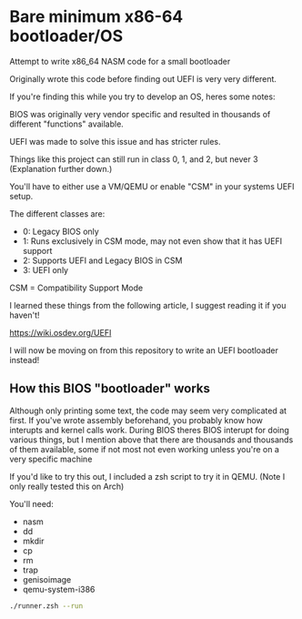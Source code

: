 # Bare minimum x86-64 bootloader/OS
Attempt to write x86_64 NASM code for a small bootloader

Originally wrote this code before finding out UEFI is very very different.

If you're finding this while you try to develop an OS, heres some notes:

BIOS was originally very vendor specific and resulted in thousands of different "functions" available.

UEFI was made to solve this issue and has stricter rules.

Things like this project can still run in class 0, 1, and 2, but never 3 (Explanation further down.)

You'll have to either use a VM/QEMU or enable "CSM" in your systems UEFI setup.

The different classes are:

- 0: Legacy BIOS only
- 1: Runs exclusively in CSM mode, may not even show that it has UEFI support
- 2: Supports UEFI and Legacy BIOS in CSM
- 3: UEFI only

CSM = Compatibility Support Mode

I learned these things from the following article, I suggest reading it if you haven't!

https://wiki.osdev.org/UEFI

I will now be moving on from this repository to write an UEFI bootloader instead!

## How this BIOS "bootloader" works

Although only printing some text, the code may seem very complicated at first.
If you've wrote assembly beforehand, you probably know how interupts and kernel calls work.
During BIOS theres BIOS interupt for doing various things, but I mention above that there are thousands
and thousands of them available, some if not most not even working unless you're on a very specific machine

If you'd like to try this out, I included a zsh script to try it in QEMU. (Note I only really tested this on Arch)

You'll need: 

- nasm
- dd
- mkdir
- cp
- rm
- trap
- genisoimage
- qemu-system-i386

```zsh
./runner.zsh --run
```